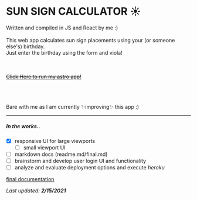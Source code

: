 # SUN SIGN CALCULATOR :sunny: <br>
Written and compiled in JS and React by me :) <br><br>
This web app calculates sun sign placements using your (or someone else's) birthday.<br>
Just enter the birthday using the form and viola!<br>
<br><br>

~~[Click Here to run my astro app!](heroku_link_here)<br>~~
<br><br><br>

Bare with me as I am currently :sparkles:improving:sparkles: this app :)<br>
__________________________________
##### In the works..
- [x] responsive UI for large viewports
  - [ ] small viewport UI
- [ ] markdown docs (readme.md/final.md)
- [ ] brainstorm and develop user login UI and functionality 
- [ ] analyze and evaluate deployment options and execute *heroku*

[final documentation](docs/final.md)

*Last updated:* ***2/15/2021***

